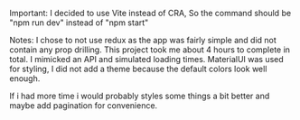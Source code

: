 Important:
I decided to use Vite instead of CRA, So the command should be "npm run dev" instead of "npm start"

Notes:
I chose to not use redux as the app was fairly simple and did not contain any prop drilling. This project took me about 4 hours to complete in total.
I mimicked an API and simulated loading times.
MaterialUI was used for styling, I did not add a theme because the default colors look well enough.

If i had more time i would probably styles some things a bit better and maybe add pagination for convenience.
